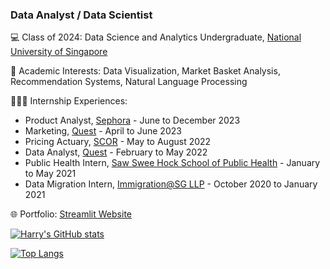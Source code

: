 ### Data Analyst / Data Scientist

💻 Class of 2024: Data Science and Analytics Undergraduate, [National University of Singapore](https://nus.edu.sg)

📝 Academic Interests: Data Visualization, Market Basket Analysis, Recommendation Systems, Natural Language Processing

👨🏼‍💻 Internship Experiences:
- Product Analyst, [Sephora](https://www.sephora.sg/) - June to December 2023
- Marketing, [Quest](https://quest-inc.co) - April to June 2023
- Pricing Actuary, [SCOR](https://scor.com) - May to August 2022
- Data Analyst, [Quest](https://quest-inc.co) - February to May 2022
- Public Health Intern, [Saw Swee Hock School of Public Health](https://sph.nus.edu.sg/) - January to May 2021
- Data Migration Intern, [Immigration@SG LLP](https://iasg.com.sg/) - October 2020 to January 2021

🌐 Portfolio: [Streamlit Website](https://harrychangjr.streamlit.app/)

[![Harry's GitHub stats](https://github-readme-stats.vercel.app/api?username=harrychangjr)](https://github.com/anuraghazra/github-readme-stats)

[![Top Langs](https://github-readme-stats.vercel.app/api/top-langs/?username=harrychangjr)](https://github.com/anuraghazra/github-readme-stats)

<!--
**harrychangjr/harrychangjr** is a ✨ _special_ ✨ repository because its `README.md` (this file) appears on your GitHub profile.

Here are some ideas to get you started:

- 🔭 I’m currently working on ...
- 🌱 I’m currently learning ...
- 👯 I’m looking to collaborate on ...
- 🤔 I’m looking for help with ...
- 💬 Ask me about ...
- 📫 How to reach me: ...
- 😄 Pronouns: ...
- ⚡ Fun fact: ...
-->
